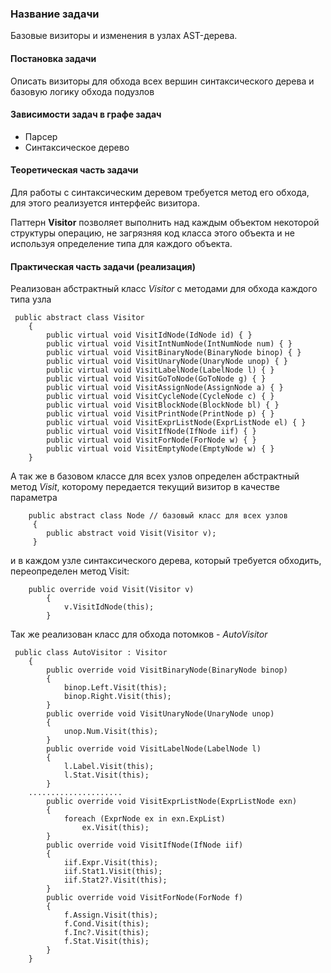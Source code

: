 ### Название задачи

Базовые визиторы и изменения в узлах AST-дерева.

#### Постановка задачи

Описать визиторы для обхода всех вершин синтаксического дерева и базовую логику обхода подузлов

#### Зависимости задач в графе задач
* Парсер
* Синтаксическое дерево

#### Теоретическая часть задачи

Для работы с синтаксическим деревом требуется метод его обхода, для этого реализуется интерфейс визитора.

Паттерн **Visitor** позволяет выполнить над каждым объектом некоторой структуры операцию, не загрязняя код класса этого объекта и не используя определение типа для каждого объекта.

#### Практическая часть задачи (реализация)

Реализован абстрактный класс *Visitor* с методами для обхода каждого типа узла
```
 public abstract class Visitor
    {
        public virtual void VisitIdNode(IdNode id) { }
        public virtual void VisitIntNumNode(IntNumNode num) { }
        public virtual void VisitBinaryNode(BinaryNode binop) { }
        public virtual void VisitUnaryNode(UnaryNode unop) { }
        public virtual void VisitLabelNode(LabelNode l) { }
        public virtual void VisitGoToNode(GoToNode g) { }
        public virtual void VisitAssignNode(AssignNode a) { }
        public virtual void VisitCycleNode(CycleNode c) { }
        public virtual void VisitBlockNode(BlockNode bl) { }
        public virtual void VisitPrintNode(PrintNode p) { }
        public virtual void VisitExprListNode(ExprListNode el) { }
        public virtual void VisitIfNode(IfNode iif) { }
        public virtual void VisitForNode(ForNode w) { }
        public virtual void VisitEmptyNode(EmptyNode w) { }
    }
```

А так же в базовом классе для всех узлов определен абстрактный метод *Visit*, которому передается текущий визитор в качестве параметра

```
    public abstract class Node // базовый класс для всех узлов    
     {
        public abstract void Visit(Visitor v);
     }
```

и в каждом узле синтаксического дерева, который требуется обходить, переопределен метод Visit:

```
    public override void Visit(Visitor v)
        {
            v.VisitIdNode(this);
        }
```

Так же реализован класс для обхода потомков - *AutoVisitor*

```
 public class AutoVisitor : Visitor
    {
        public override void VisitBinaryNode(BinaryNode binop)
        {
            binop.Left.Visit(this);
            binop.Right.Visit(this);
        }
        public override void VisitUnaryNode(UnaryNode unop)
        {
            unop.Num.Visit(this);
        }
        public override void VisitLabelNode(LabelNode l)
        {
            l.Label.Visit(this);
            l.Stat.Visit(this);
        }
    .....................   
        public override void VisitExprListNode(ExprListNode exn)
        {
            foreach (ExprNode ex in exn.ExpList)
                ex.Visit(this);
        }
        public override void VisitIfNode(IfNode iif)
        {
            iif.Expr.Visit(this);
            iif.Stat1.Visit(this);
            iif.Stat2?.Visit(this);
        }
        public override void VisitForNode(ForNode f)
        {
            f.Assign.Visit(this);
            f.Cond.Visit(this);
            f.Inc?.Visit(this);
            f.Stat.Visit(this);
        }
    }
```